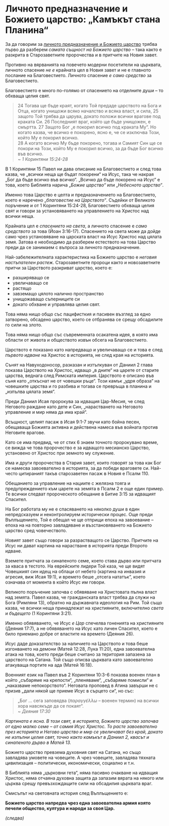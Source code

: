 # Личното предназначение и Божието царство: „Камъкът стана Планина“

За да говорим за [личното предназначение и Божието царство](./Личното%20предназначение%20и%20Божието%20царство:%20Въведение.md) трябва първо да разберем _самата същност на Божието царство_ – така както е разкрита в Старозаветните пророчества и в притчите на Новия завет.

Противно на вярванията на повечето модерни посетители на църквата, личното спасение _не е_ крайната цел в Новия завет и не е главното послание на Благовестието. Личното спасение _е само средство_ за Благовестието.

Благовестието е много по-голямо от спасението на отделните души – то обхваща целия свят.

> 24 Тогава ще бъде краят, когато Той предаде царството на Бога и Отца, когато унищожи всяко началство и всяка власт, и сила, 25 защото Той трябва да царува, докато положи всички врагове под краката Си. 26 Последният враг, който ще бъде унищожен, е смъртта. 27 Защото Бог „е покорил всичко под краката Му“. Но когато казва, че всичко е покорено, ясно е, че се изключва Този, който Му е покорил всичко.  
> 28 А когато всичко Му бъде покорено, тогава и Самият Син ще се покори на Този, който Му е покорил всичко, за да бъде Бог всичко във всичко.  
> _~ 1 Коринтяни 15:24-28_

В 1 Коринтяни 15 Павел ни дава описание на Благовестието и след това казва, че „всички неща ще бъдат покорени“ на Исус, така че накрая „Бог да бъде всичко във всичко“. „Всичко да бъде покорено на Исус“ е това, което Библията нарича „_Божие царство“_ или „_Небесното царство“_.

Именно това Царство е целта и предназначението на Благовестието, което е наречено „_благовестие на Царството“_. Съдейки от Великото поръчение и от 1 Коринтяни 15:24-28, Благовестието обхваща целия свят и говори за установяването на управлението на Христос над всички неща.

Крайната цел е _спасението на света_, а личното спасение е _само средството_ за това (Йоан 3:16-17). Спасението на света може да дойде само чрез установяване на царската власт на Исус Христос над цялата земя. Затова е необходимо да разберем естеството на това Царство преди да се занимаем с въпроса за личното предназначение.

Най-забележителната характеристика на Божието царство е _неговия настъпателен растеж_. Старозаветните пророци както и новозаветните притчи за Царството разкриват царство, което е:

*   разширяващо се
*   увеличаващо се
*   растящо
*   завземащо цялото налично пространство
*   унищожаващо съперниците си
*   докато обхване и управлява целия свят.

Това няма нищо общо със пацифисткия и пасивен възглед за едно затворено, обсадено царство, което се отбранява се срещу обсадилите го сили на злото.

Това няма нищо общо със съвременната осакатена идея, в която има области от живота и обществото извън обсега на Благовестието.

Царството е показано като напредващо и увеличаващо се и това е след _първото идване_ на Христос в историята, не след края на историята.

Сънят на Навуходоносор, разказан и изтълкуван от Даниил 2 глава показва Царството на Христос, идващо „в дните“ на царете от старите царства, веднага след Римската империя. Царството е описано във съня като „откъснат не от човешки ръце“. Този камък „удря образа“ на човешките царства и го разбива и тогава се превръща в планина и „изпълва цялата земя“.

Преди Даниил Исая пророкува за идващия Цар-Месия, че след Неговото раждане като дете и Син, „нарастването на Неговото управление и мир няма да има край“.

Всъщност, целият пасаж в Исая 9:1-7 звучи като бойна песен, обещаваща Божията активна и действена намеса във войната против Неговите врагове.

Като се има предвид, че от стих 6 знаем точното пророкувано време, се вижда че това пророчество е за идващото месианско Царство, установено от Христос при земното му служение.

Има и други пророчества в Стария завет, които говорят за това как Бог се намесва завоевателно в историята, за да победи враговете си. Най-често цитираният такъв старозаветен пасаж в Новия е Псалм 110.

Обещанието за управление на нациите с желязна тояга и предупреждението към царете на земята в Псалм 2 е още един пример. Те всички следват пророческото обещание в Битие 3:15 за идващият Спасител.

На Бог работата му не е спасяването на няколко души в един непредсказуем и неконтролируем исторически процес. Още преди Въплъщението, Той е обещал че ще отприщи епоха на завоевание – епоха на на повторно завладяване и възстановяването на Божието царство сред човечеството.

Новият завет също говори за разрастващото се Царство. Притчите на Исус ни дават картина на нарастване в историята преди Второто идване.

Вземете притчата за синапеното семе, което става дърво или притчата за кваса в тестото. На еврейските лидери Той каза, че ще видят Човешкият син идещ на облаци от небето (картина на инвазия и агресия, виж Исая 19:1), и времето беше „отсега нататък“, което означава от момента в който Исус им говори.

Великото поръчение започва с обявяване на Христовата пълна власт над земята. Павел казва, че гражданската власт трябва да служи на Бога (Римляни 13), обратно на държавната идеология на Рим. Той също казва, че всички неща принадлежат на християните, включително _света_ и _бъдещето_ (1 Коринтяни 3:21).

Именно обявяването, че Исус _е Цар_ спечелва гоненията на християните (Деяния 17:7), а не обявяването на Исус като личен Спасител, което е било приемано добре от властите на времето (Деяния 26).

Исус даде доказателство за наличието на Царството и това беше изгонването на демони (Матей 12:28, Лука 11:20), една завоевателна атака на това, което преди беше считано за територия запазена за царството на Сатана. Той също описва църквата като завоевателно атакуваща портите на ада (Матей 16:18).

Военният език на Павел във 2 Коринтяни 10:3-6 показва военен план в който „събаряме на крепости“, „пленяваме“, „събаряме помисли“ и „наказваме непокорството“. Неговата проповед в Атина завърши не с призив „дали някой ще приеме Исус в сърцето си“, но със:

> „Бог ... сега заповядва (_παραγγέλλω_ – военен термин) на всички хора навсякъде да се покаят“.  
> _~ Деяния 17:30_

_Картината е ясна. В този свят, в историята, Божието царство започва от едно малко семе – от самия Исус Христос. То расте завоевателно през историята и Негово царство и мир се увеличават без край, докато не изпълни целия свят, точно както камъкът в Даниил 2, квасът и синапеното дърво в Матей 13\._

Божието царство превзема духовния свят на Сатана, но също завладява умовете на човеците. А чрез човеците, завладява тяхната цивилизация – политически, икономически, социално и т.н.

В Библията няма „църковни гета“, няма пасивно очакване на идващия Христос, няма отчаяна духовна защита да запазим вярата на някого или църква срещу превъзхождащите сили на обсадилия църквата враг.

Смисълът на световната история след Въплъщението е:

**Божието царство напредва чрез една завоевателна армия която печели общество, култура и народи за своя Цар.**

_(следва)_

</div>
